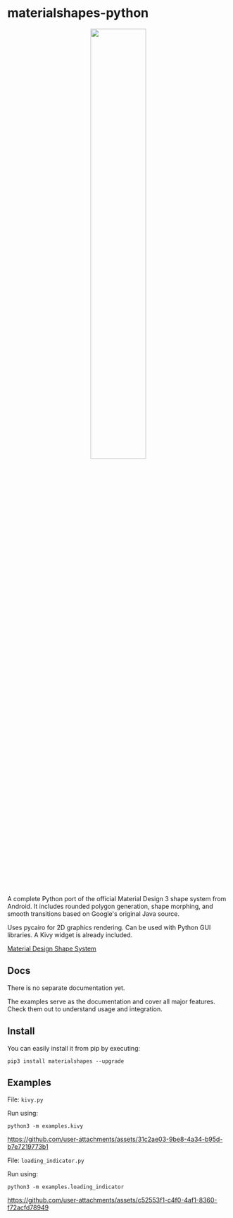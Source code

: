 # materialshapes-python
<p align="center">
  <img src="https://firebasestorage.googleapis.com/v0/b/design-spec/o/projects%2Fgoogle-material-3%2Fimages%2Fm0c35amt-1.png?alt=media&token=ab563092-217d-4d71-986d-1b4d87b5ba3e" width="50%">
</p>

A complete Python port of the official Material Design 3 shape system from Android. It includes rounded polygon generation, shape morphing, and smooth transitions based on Google's original Java source.

Uses pycairo for 2D graphics rendering. Can be used with Python GUI libraries. A Kivy widget is already included.

[Material Design Shape System](https://m3.material.io/styles/shape/overview-principles)


## Docs

There is no separate documentation yet.

The examples serve as the documentation and cover all major features.
Check them out to understand usage and integration.

## Install

You can easily install it from pip by executing:
```console
pip3 install materialshapes --upgrade
```

## Examples


File: `kivy.py`

Run using:
```
python3 -m examples.kivy
```

https://github.com/user-attachments/assets/31c2ae03-9be8-4a34-b95d-b7e7219773b1


File: `loading_indicator.py`

Run using:
```
python3 -m examples.loading_indicator
```


https://github.com/user-attachments/assets/c52553f1-c4f0-4af1-8360-f72acfd78949
